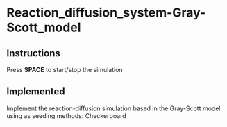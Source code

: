 # Reaction_diffusion_system-Gray-Scott_model

## Instructions
Press **SPACE** to start/stop the simulation

## Implemented
Implement the reaction-diffusion simulation based in the Gray-Scott model using as seeding methods: Checkerboard
